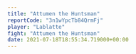 ```yaml
---
title: "Attumen the Huntsman"
reportCode: "3n1wYpcTb84QrmFj"
player: "Lablatte"
fight: "Attumen the Huntsman"
date: 2021-07-18T18:55:34.719000+00:00
---
```

